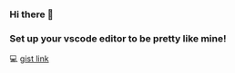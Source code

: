 ### Hi there 👋

### Set up your vscode editor to be pretty like mine!
💻 [gist link](https://gist.github.com/kevin-wynn/19f71a484a136668db41ca200a8895ae)

<!--
**kevin-wynn/kevin-wynn** is a ✨ _special_ ✨ repository because its `README.md` (this file) appears on your GitHub profile.

Here are some ideas to get you started:

- 🔭 I’m currently working on ...
- 🌱 I’m currently learning ...
- 👯 I’m looking to collaborate on ...
- 🤔 I’m looking for help with ...
- 💬 Ask me about ...
- 📫 How to reach me: ...
- 😄 Pronouns: ...
- ⚡ Fun fact: ...
-->
